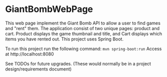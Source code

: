 # GiantBombWebPage

This web page implement the Giant Bomb API to allow a user to find games and "rent" them. The application consist of two unique pages: product and cart. 
Product displays the game thumbnail and title, and Cart displays which items you have rented out.
This project uses Spring Boot.

To run this project run the following command: `mvn spring-boot:run`
Access at http://localhost:8080

See TODOs for future upgrades. (These would normally be in a project design/requirements document)
